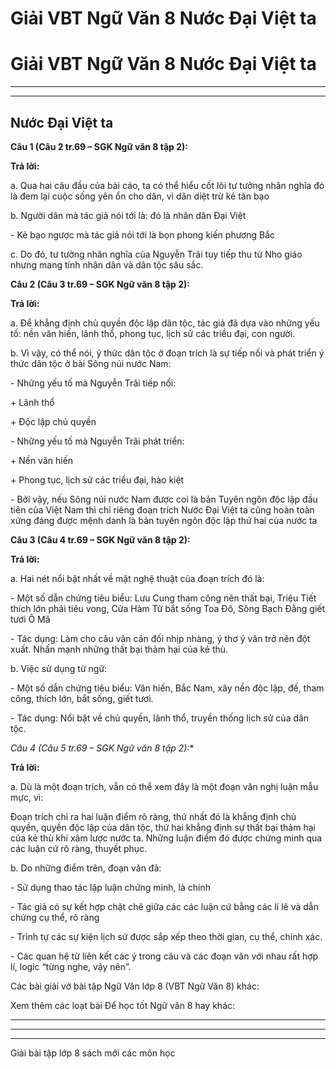 # Giải VBT Ngữ Văn 8 Nước Đại Việt ta

# Giải VBT Ngữ Văn 8 Nước Đại Việt ta

* * *

* * *

## Nước Đại Việt ta

**Câu 1 (Câu 2 tr.69 – SGK Ngữ văn 8 tập 2):**

**Trả lời:**

a. Qua hai câu đầu của bài cáo, ta có thể hiểu cốt lõi tư tưởng nhân nghĩa đó là đem lại cuộc sống yên ổn cho dân, vì dân diệt trừ kẻ tàn bạo 

b. Người dân mà tác giả nói tới là: đó là nhân dân Đại Việt 

\- Kẻ bạo ngược mà tác giả nói tới là bọn phong kiến phương Bắc 

c. Do đó, tư tưởng nhân nghĩa của Nguyễn Trãi tuy tiếp thu từ Nho giáo nhưng mang tính nhân dân và dân tộc sâu sắc. 

**Câu 2 (Câu 3 tr.69 – SGK Ngữ văn 8 tập 2):**

**Trả lời:**

a. Để khẳng định chủ quyền độc lập dân tộc, tác giả đã dựa vào những yếu tố: nền văn hiến, lãnh thổ, phong tục, lịch sử các triều đại, con người. 

b. Vì vậy, có thể nói, ý thức dân tộc ở đoạn trích là sự tiếp nối và phát triển ý thức dân tộc ở bài Sông núi nước Nam: 

\- Những yếu tố mà Nguyễn Trãi tiếp nối: 

\+ Lãnh thổ 

\+ Độc lập chủ quyền 

\- Những yếu tố mà Nguyễn Trãi phát triển: 

\+ Nền văn hiến 

\+ Phong tục, lịch sử các triều đại, hào kiệt 

\- Bởi vậy, nếu Sông núi nước Nam được coi là bản Tuyên ngôn độc lập đầu tiên của Việt Nam thì chỉ riêng đoạn trích Nước Đại Việt ta cũng hoàn toàn xứng đáng được mệnh danh là bản tuyên ngôn độc lập thứ hai của nước ta 

**Câu 3 (Câu 4 tr.69 – SGK Ngữ văn 8 tập 2):**

**Trả lời:**

a. Hai nét nổi bật nhất về mặt nghệ thuật của đoạn trích đó là: 

\- Một số dẫn chứng tiêu biểu: Lưu Cung tham công nên thất bại, Triệu Tiết thích lớn phải tiêu vong, Cửa Hàm Tử bắt sống Toa Đô, Sông Bạch Đằng giết tươi Ô Mã 

\- Tác dụng: Làm cho câu văn cân đối nhịp nhàng, ý thơ ý văn trở nên đột xuất. Nhấn mạnh những thất bại thảm hại của kẻ thù. 

b. Việc sử dụng từ ngữ: 

\- Một số dẫn chứng tiêu biểu: Văn hiến, Bắc Nam, xây nền độc lập, đế, tham công, thích lớn, bắt sống, giết tươi. 

\- Tác dụng: Nổi bật về chủ quyền, lãnh thổ, truyền thống lịch sử của dân tộc. 

**Câu 4 (Câu 5* tr.69 – SGK Ngữ văn 8 tập 2):**

**Trả lời:**

a. Dù là một đoạn trích, vẫn có thể xem đây là một đoạn văn nghị luận mẫu mực, vì: 

Đoạn trích chỉ ra hai luận điểm rõ ràng, thứ nhất đó là khẳng định chủ quyền, quyền độc lập của dân tộc, thứ hai khẳng định sự thất bại thảm hại của kẻ thù khi xâm lược nước ta. Những luận điểm đó được chứng minh qua các luận cứ rõ ràng, thuyết phục. 

b. Do những điểm trên, đoạn văn đã: 

\- Sử dụng thao tác lập luận chứng minh, là chính 

\- Tác giả có sự kết hợp chặt chẽ giữa các các luận cứ bằng các lí lẽ và dẫn chứng cụ thể, rõ ràng 

\- Trình tự các sự kiện lịch sử được sắp xếp theo thời gian, cụ thể, chính xác. 

\- Các quan hệ từ liên kết các ý trong câu và các đoạn văn với nhau rất hợp lí, logic “từng nghe, vậy nên”. 

Các bài giải vở bài tập Ngữ Văn lớp 8 (VBT Ngữ Văn 8) khác:

Xem thêm các loạt bài Để học tốt Ngữ văn 8 hay khác:

* * *

* * *

* * *

Giải bài tập lớp 8 sách mới các môn học
